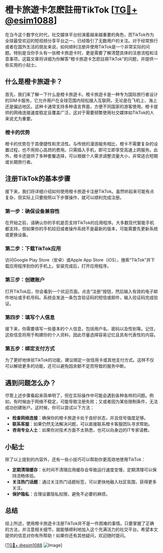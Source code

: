 # 橙卡旅遊卡怎麽註冊TikTok [[TG💪+ @esim1088](https://t.me/s/esim1088)]

在当今这个数字化时代，社交媒体平台扮演着越来越重要的角色，而TikTok作为全球最受欢迎的短视频分享平台之一，已经吸引了无数用户的关注。对于经常旅行或者在国外生活的朋友来说，如何顺利注册并使用TikTok是一个非常实际的问题。特别是当你手头有一张橙卡旅遊卡时，更是需要了解清楚具体的注册流程和注意事项。这篇文章将详细为你解答“橙卡旅遊卡怎麽註冊TikTok”的问题，并提供一些实用的小贴士。

## 什么是橙卡旅遊卡？

首先，我们来了解一下什么是橙卡旅遊卡。橙卡旅遊卡是一种专为国际旅行者设计的SIM卡服务，它允许用户在全球范围内轻松接入互联网，无论是在飞机上、海上还是偏远地区。这种卡通常支持多种语言界面，方便不同国家的游客使用。橙卡提供的网络连接速度稳定且覆盖广泛，这对于需要频繁使用社交媒体如TikTok的人来说尤为重要。

### 橙卡的优势

橙卡的优势在于其便捷性和灵活性。与传统的漫游服务相比，橙卡不需要复杂的设置过程，也不用担心高昂的费用。只需插入手机，即可立即享受高速上网服务。此外，橙卡还提供了多种套餐选择，可以根据个人需求调整流量大小，非常适合短期或长期旅行者。

## 注册TikTok的基本步骤

接下来，我们将详细介绍如何使用橙卡旅遊卡注册TikTok。虽然听起来可能有点复杂，但实际上只要按照以下步骤操作，就可以顺利完成注册。

### 第一步：确保设备兼容性

在开始之前，请确认你的手机是否支持TikTok的应用程序。大多数现代智能手机都支持，但如果你的手机较旧或者操作系统不是最新的版本，可能需要先更新系统或更换设备。

### 第二步：下载TikTok应用

访问Google Play Store（安卓）或Apple App Store（iOS），搜索“TikTok”并下载应用程序到你的手机上。安装完成后，打开应用程序。

### 第三步：创建账户

打开TikTok后，你会看到一个欢迎页面。点击“注册”按钮，然后输入有效的电子邮件地址或手机号码。系统会发送一条包含验证码的短信或邮件，输入验证码完成验证。

### 第四步：填写个人信息

接下来，你需要填写一些基本的个人信息，包括用户名、密码以及性别等。记住，这些信息将用于构建你的个人资料，因此尽量选择容易记忆且具有代表性的内容。

### 第五步：绑定支付方式

为了更好地体验TikTok的功能，建议绑定一张信用卡或其他支付方式。这样不仅可以解锁更多的功能，还可以避免因余额不足而导致的服务中断。

## 遇到问题怎么办？

尽管上述步骤看起来简单明了，但在实际操作中可能会遇到各种各样的问题。例如，有时候由于网络不稳定，可能导致注册失败；又或者因为某些限制条件，无法成功创建账户。这时候，你可以尝试以下方法：

- **检查网络连接**：确保你的橙卡旅遊卡处于良好状态，并且信号强度足够。
- **联系客服**：如果仍然无法解决问题，可以直接联系橙卡客服团队寻求帮助。
- **咨询专业人士**：如果你对技术方面不太熟悉，也可以向身边的IT专家请教。

## 小贴士

除了以上提到的内容外，还有一些小技巧可以帮助你更高效地使用TikTok：

- **定期清理缓存**：长时间不清理应用缓存会导致运行速度变慢，定期清理可以保持流畅体验。
- **关注热门话题**：通过关注热门话题标签，可以更快地融入社区氛围，获得更多关注。
- **保护隐私**：合理设置隐私权限，避免不必要的麻烦。

## 总结

综上所述，使用橙卡旅遊卡注册TikTok并不是一件困难的事情。只要掌握了正确的方法，并注意相关细节，就能够顺利地加入这个充满活力的社交平台。希望本文提供的信息对你有所帮助！如果你还有其他疑问，欢迎随时提问。

[[TG💪+ @esim1088](https://t.me/s/esim1088) ![Image](https://i.postimg.cc/4NQfJmqS/Snipaste-2025-05-13-00-14-12.png)]